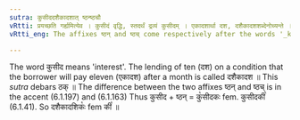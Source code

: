 ```yaml
---
sutra: कुसीददशैकादशात् ष्ठन्ष्ठचौ
vRtti: प्रयच्छति गर्ह्यमित्येव । कुसीदं वृद्धि, स्तदर्थं द्रव्यं कुसीदम् । एकादशार्था दश, दशैकादशशब्देनोच्यन्ते । कुसीददशैकादशशब्दाभ्यां यथासंख्यं ष्ठन् ष्ठज् इत्येतौ प्रत्ययौ भवतः ॥
vRtti_eng: The affixes ष्ठन् and ष्ठच् come respectively after the words '_kusida_' and '_dasaikadasa_', when the sense is 'he gives for a mean motive'.

---
```

The word कुसीद means 'interest'. The lending of ten (दश) on a condition that the borrower will pay eleven (एकादश) after a month is called दशैकादश ॥ This _sutra_ debars ठक् ॥ The difference between the two affixes ष्ठन् and ष्ठच् is in the accent (6.1.197) and (6.1.163) Thus कुसीद + ष्ठन् = कु꣡सीदकः fem. कुसीदकी꣡ (6.1.41). So दशैकादशिकः꣡ fem की꣡ ॥